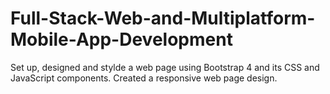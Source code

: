 # Full-Stack-Web-and-Multiplatform-Mobile-App-Development

Set up, designed and stylde a web page using Bootstrap 4 and its CSS and JavaScript components. Created a responsive web page design.
